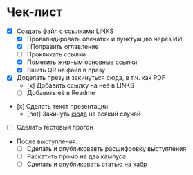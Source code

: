 # Чек-лист

- [x] Создать файл с ссылками LINKS
  - [x] Провалидировать опечатки и пунктуацию через ИИ
  - [x] ! Поправить оглавление
  - [ ] Прокликать ссылки
  - [x] Пометить жирным основные ссылки
  - [x] Вшить QR на файл в презу
- [x] Доделать презу и закинуться сюда, в т.ч. как PDF
  - [х] Добавить ссылку на неё в LINKS
  - [ ] Добавить её в Readme
- [х] Сделать текст презентации
  - [not] Закинуть [сюда](text_for_presentation.md) на всякий случай
- [ ] Сделать тестовый прогон
- После выступления:
  - [ ] Сделать и опубликовавть расшифровку выступления
  - [ ] Раскатить промо на два кампуса
  - [ ] Сделать и опубликовать статью на хабр
